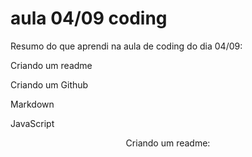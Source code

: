 # aula 04/09 coding
<p align="left">Resumo do que aprendi na aula de coding do dia 04/09:</p>

Criando um readme

Criando um Github

Markdown

JavaScript

<p align="center">Criando um readme:</p>
